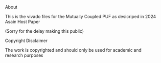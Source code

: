 About

This is the vivado files for the Mutually Coupled PUF as desicriped in 2024 Asain Host Paper

(Sorry for the delay making this public)

Copyright Disclaimer

The work is copyrighted and should only be used for academic and research purposes
